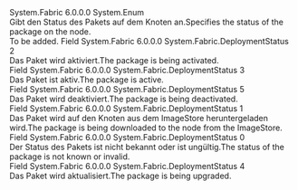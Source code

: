 <Type Name="DeploymentStatus" FullName="System.Fabric.DeploymentStatus">
  <TypeSignature Language="C#" Value="public enum DeploymentStatus" />
  <TypeSignature Language="ILAsm" Value=".class public auto ansi sealed DeploymentStatus extends System.Enum" />
  <TypeSignature Language="DocId" Value="T:System.Fabric.DeploymentStatus" />
  <TypeSignature Language="VB.NET" Value="Public Enum DeploymentStatus" />
  <TypeSignature Language="F#" Value="type DeploymentStatus = " />
  <AssemblyInfo>
    <AssemblyName>System.Fabric</AssemblyName>
    <AssemblyVersion>6.0.0.0</AssemblyVersion>
  </AssemblyInfo>
  <Base>
    <BaseTypeName>System.Enum</BaseTypeName>
  </Base>
  <Docs>
    <summary>
      <para><span data-ttu-id="2a699-101">Gibt den Status des Pakets auf dem Knoten an.</span><span class="sxs-lookup"><span data-stu-id="2a699-101">Specifies the status of the package on the node.</span></span></para>
    </summary>
    <remarks>To be added.</remarks>
  </Docs>
  <Members>
    <Member MemberName="Activating">
      <MemberSignature Language="C#" Value="Activating" />
      <MemberSignature Language="ILAsm" Value=".field public static literal valuetype System.Fabric.DeploymentStatus Activating = int32(2)" />
      <MemberSignature Language="DocId" Value="F:System.Fabric.DeploymentStatus.Activating" />
      <MemberSignature Language="VB.NET" Value="Activating" />
      <MemberSignature Language="F#" Value="Activating = 2" Usage="System.Fabric.DeploymentStatus.Activating" />
      <MemberType>Field</MemberType>
      <AssemblyInfo>
        <AssemblyName>System.Fabric</AssemblyName>
        <AssemblyVersion>6.0.0.0</AssemblyVersion>
      </AssemblyInfo>
      <ReturnValue>
        <ReturnType>System.Fabric.DeploymentStatus</ReturnType>
      </ReturnValue>
      <MemberValue>2</MemberValue>
      <Docs>
        <summary>
          <para><span data-ttu-id="2a699-102">Das Paket wird aktiviert.</span><span class="sxs-lookup"><span data-stu-id="2a699-102">The package is being activated.</span></span></para>
        </summary>
      </Docs>
    </Member>
    <Member MemberName="Active">
      <MemberSignature Language="C#" Value="Active" />
      <MemberSignature Language="ILAsm" Value=".field public static literal valuetype System.Fabric.DeploymentStatus Active = int32(3)" />
      <MemberSignature Language="DocId" Value="F:System.Fabric.DeploymentStatus.Active" />
      <MemberSignature Language="VB.NET" Value="Active" />
      <MemberSignature Language="F#" Value="Active = 3" Usage="System.Fabric.DeploymentStatus.Active" />
      <MemberType>Field</MemberType>
      <AssemblyInfo>
        <AssemblyName>System.Fabric</AssemblyName>
        <AssemblyVersion>6.0.0.0</AssemblyVersion>
      </AssemblyInfo>
      <ReturnValue>
        <ReturnType>System.Fabric.DeploymentStatus</ReturnType>
      </ReturnValue>
      <MemberValue>3</MemberValue>
      <Docs>
        <summary>
          <para><span data-ttu-id="2a699-103">Das Paket ist aktiv.</span><span class="sxs-lookup"><span data-stu-id="2a699-103">The package is active.</span></span></para>
        </summary>
      </Docs>
    </Member>
    <Member MemberName="Deactivating">
      <MemberSignature Language="C#" Value="Deactivating" />
      <MemberSignature Language="ILAsm" Value=".field public static literal valuetype System.Fabric.DeploymentStatus Deactivating = int32(5)" />
      <MemberSignature Language="DocId" Value="F:System.Fabric.DeploymentStatus.Deactivating" />
      <MemberSignature Language="VB.NET" Value="Deactivating" />
      <MemberSignature Language="F#" Value="Deactivating = 5" Usage="System.Fabric.DeploymentStatus.Deactivating" />
      <MemberType>Field</MemberType>
      <AssemblyInfo>
        <AssemblyName>System.Fabric</AssemblyName>
        <AssemblyVersion>6.0.0.0</AssemblyVersion>
      </AssemblyInfo>
      <ReturnValue>
        <ReturnType>System.Fabric.DeploymentStatus</ReturnType>
      </ReturnValue>
      <MemberValue>5</MemberValue>
      <Docs>
        <summary>
          <para><span data-ttu-id="2a699-104">Das Paket wird deaktiviert.</span><span class="sxs-lookup"><span data-stu-id="2a699-104">The package is being deactivated.</span></span></para>
        </summary>
      </Docs>
    </Member>
    <Member MemberName="Downloading">
      <MemberSignature Language="C#" Value="Downloading" />
      <MemberSignature Language="ILAsm" Value=".field public static literal valuetype System.Fabric.DeploymentStatus Downloading = int32(1)" />
      <MemberSignature Language="DocId" Value="F:System.Fabric.DeploymentStatus.Downloading" />
      <MemberSignature Language="VB.NET" Value="Downloading" />
      <MemberSignature Language="F#" Value="Downloading = 1" Usage="System.Fabric.DeploymentStatus.Downloading" />
      <MemberType>Field</MemberType>
      <AssemblyInfo>
        <AssemblyName>System.Fabric</AssemblyName>
        <AssemblyVersion>6.0.0.0</AssemblyVersion>
      </AssemblyInfo>
      <ReturnValue>
        <ReturnType>System.Fabric.DeploymentStatus</ReturnType>
      </ReturnValue>
      <MemberValue>1</MemberValue>
      <Docs>
        <summary>
          <para><span data-ttu-id="2a699-105">Das Paket wird auf den Knoten aus dem ImageStore heruntergeladen wird.</span><span class="sxs-lookup"><span data-stu-id="2a699-105">The package is being downloaded to the node from the ImageStore.</span></span></para>
        </summary>
      </Docs>
    </Member>
    <Member MemberName="Invalid">
      <MemberSignature Language="C#" Value="Invalid" />
      <MemberSignature Language="ILAsm" Value=".field public static literal valuetype System.Fabric.DeploymentStatus Invalid = int32(0)" />
      <MemberSignature Language="DocId" Value="F:System.Fabric.DeploymentStatus.Invalid" />
      <MemberSignature Language="VB.NET" Value="Invalid" />
      <MemberSignature Language="F#" Value="Invalid = 0" Usage="System.Fabric.DeploymentStatus.Invalid" />
      <MemberType>Field</MemberType>
      <AssemblyInfo>
        <AssemblyName>System.Fabric</AssemblyName>
        <AssemblyVersion>6.0.0.0</AssemblyVersion>
      </AssemblyInfo>
      <ReturnValue>
        <ReturnType>System.Fabric.DeploymentStatus</ReturnType>
      </ReturnValue>
      <MemberValue>0</MemberValue>
      <Docs>
        <summary>
          <para><span data-ttu-id="2a699-106">Der Status des Pakets ist nicht bekannt oder ist ungültig.</span><span class="sxs-lookup"><span data-stu-id="2a699-106">The status of the package is not known or invalid.</span></span></para>
        </summary>
      </Docs>
    </Member>
    <Member MemberName="Upgrading">
      <MemberSignature Language="C#" Value="Upgrading" />
      <MemberSignature Language="ILAsm" Value=".field public static literal valuetype System.Fabric.DeploymentStatus Upgrading = int32(4)" />
      <MemberSignature Language="DocId" Value="F:System.Fabric.DeploymentStatus.Upgrading" />
      <MemberSignature Language="VB.NET" Value="Upgrading" />
      <MemberSignature Language="F#" Value="Upgrading = 4" Usage="System.Fabric.DeploymentStatus.Upgrading" />
      <MemberType>Field</MemberType>
      <AssemblyInfo>
        <AssemblyName>System.Fabric</AssemblyName>
        <AssemblyVersion>6.0.0.0</AssemblyVersion>
      </AssemblyInfo>
      <ReturnValue>
        <ReturnType>System.Fabric.DeploymentStatus</ReturnType>
      </ReturnValue>
      <MemberValue>4</MemberValue>
      <Docs>
        <summary>
          <para><span data-ttu-id="2a699-107">Das Paket wird aktualisiert.</span><span class="sxs-lookup"><span data-stu-id="2a699-107">The package is being upgraded.</span></span></para>
        </summary>
      </Docs>
    </Member>
  </Members>
</Type>